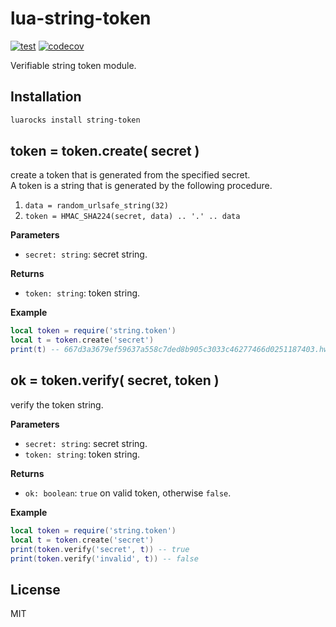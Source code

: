 # lua-string-token

[![test](https://github.com/mah0x211/lua-string-token/actions/workflows/test.yml/badge.svg)](https://github.com/mah0x211/lua-string-token/actions/workflows/test.yml)
[![codecov](https://codecov.io/gh/mah0x211/lua-string-token/branch/master/graph/badge.svg)](https://codecov.io/gh/mah0x211/lua-string-token)

Verifiable string token module.

## Installation

```sh
luarocks install string-token
```

## token = token.create( secret )

create a token that is generated from the specified secret.  
A token is a string that is generated by the following procedure.

1. `data = random_urlsafe_string(32)`
2. `token = HMAC_SHA224(secret, data) .. '.' .. data`

**Parameters**

- `secret: string`: secret string.

**Returns**

- `token: string`: token string.

**Example**

```lua
local token = require('string.token')
local t = token.create('secret')
print(t) -- 667d3a3679ef59637a558c7ded8b905c3033c46277466d0251187403.hwSCzOoAmkJR_0fnfi6T9fDZ8pTsWBtI
```


## ok = token.verify( secret, token )

verify the token string.

**Parameters**

- `secret: string`: secret string.
- `token: string`: token string.

**Returns**

- `ok: boolean`: `true` on valid token, otherwise `false`.

**Example**

```lua
local token = require('string.token')
local t = token.create('secret')
print(token.verify('secret', t)) -- true
print(token.verify('invalid', t)) -- false
```

## License

MIT
